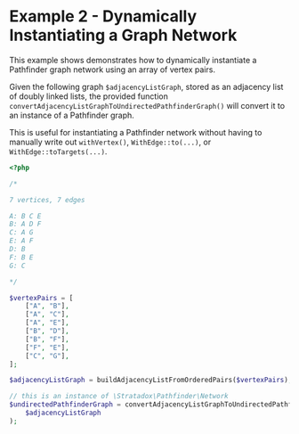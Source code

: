 # Example 2 - Dynamically Instantiating a Graph Network

This example shows demonstrates how to dynamically instantiate a Pathfinder graph network using an array of vertex pairs.

Given the following graph `$adjacencyListGraph`, stored as an adjacency list of doubly linked lists, the provided function `convertAdjacencyListGraphToUndirectedPathfinderGraph()` will convert it to an instance of a Pathfinder graph.

This is useful for instantiating a Pathfinder network without having to manually write out `withVertex()`, `WithEdge::to(...)`, or `WithEdge::toTargets(...)`.

```php
<?php

/*

7 vertices, 7 edges

A: B C E
B: A D F
C: A G
E: A F
D: B
F: B E
G: C

*/

$vertexPairs = [
    ["A", "B"],
    ["A", "C"],
    ["A", "E"],
    ["B", "D"],
    ["B", "F"],
    ["F", "E"],
    ["C", "G"],
];

$adjacencyListGraph = buildAdjacencyListFromOrderedPairs($vertexPairs);

// this is an instance of \Stratadox\Pathfinder\Network
$undirectedPathfinderGraph = convertAdjacencyListGraphToUndirectedPathfinderGraph(
    $adjacencyListGraph
);
```
